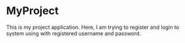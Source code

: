 # MyProject


This is my project application. Here, I am trying to register and login to system using with registered username and password. 
